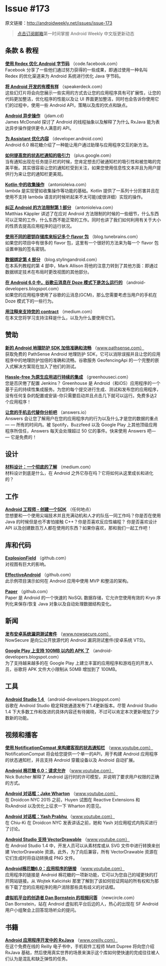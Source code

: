 # Issue #173

>
原文链接：<http://androidweekly.net/issues/issue-173>

> [点击订阅邮箱](http://tinyletter.com/androidweeklycn)第一时间掌握 Android Weekly 中文版更新动态

## 条款 & 教程

**[使用 Redex 优化 Android 字节码](https://code.facebook.com/posts/1480969635539475?refid=8&_ft_=qid.6200742327944805904:mf_story_key.6249203789055394671:eligibleForSeeFirstBumping.1&__tn__=H)**
（code.facebook.com）  
Facebook 分享了一些他们通过努力获得的一些成果，即通过使用一种名叫 Redex 的优化渠道来为 Android 系统进行优化 Java 字节码。

**[将 Android 开发的有模有样](https://speakerdeck.com/rallat/android-development-like-a-pro)**
（speakerdeck.com）  
这些幻灯片将会向您展示一些实用的方式去让您的应用程序具有可扩展性，让您的代码更加整洁，优化程序的性能以及让 UI 界面更加整洁，同时也会告诉你使用它们的过程中，使用一些 Android API，策略以及库的优点和缺点。

**[Android 异步操作](http://jdam.cd/async-android/)**
（jdam.cd）  
James McDonald 探讨了 Android 的线程抽象以及解释了为什么 RxJava 能为表达异步操作提供更令人满意的 API。

**[为 Assistant 优化内容](http://developer.android.com/training/articles/assistant.html)**
（developer.android.com）  
Android 6.0 棉花糖介绍了一种能让用户通过助理与应用程序交互的新方法。

**[如何提高您的状态栏通知的吸引力](https://plus.google.com/+AndroidDevelopers/posts/MK6d4bukpm7)**
（plus.google.com）  
当有通知出现在任务提示栏的时候，您肯定想去打破通知栏的吸引性和被忽略的完美平衡。其实很容易让您的通知栏受到关注，如果您使用信息性文本并且为用户提供行为来让您的通知栏更美观。

**[Kotlin 中的收集操作](http://antonioleiva.com/collection-operations-kotlin/)**
（antonioleiva.com）  
lambda 是实现譬如收集操作等功能的基础。Kotlin 提供了一系列十分厉害并且在使用不支持 lambda 语言的时候听起来不太可能(或很详细）实现的操作。

**[纠正 Android 的方法限制第 1 部分](https://developers.soundcloud.com/blog/congratulations-you-have-a-lot-of-code-remedying-androids-method-limit-part-1)**
（antonioleiva.com）  
Matthias Käppler 讲述了在应对 Android 方法限制的时候的一些细节，什么东西可以正常的工作，什么东西不能正常的工作。同时也讲了我们如何利用有关于大小的性质去提高应用程序的运行状况。

**[使用不同的密钥存储库来标记多个 flavor 包](http://blog.tunebrains.com/2015/10/02/gradle-multi-flavors-signing.html)**
（blog.tunebrains.com）  
如果您的项目中有很多的 flavor 包，这里有一个很好的方法来为每一个 flavor 包设置单独的签名密钥。

**[数据绑定第 4 部分](https://blog.stylingandroid.com/data-binding-part-4/)**
（blog.stylingandroid.com）  
在本系列教程的第 4 部中，Mark Allison 将他的注意力转到了其他方面：即通过数据绑定技术在布局时更改视图的其他部分。

**[在 Android 6.0 中，谷歌云消息在 Doze 模式下是怎么运行的](http://android-developers.blogspot.com/2015/10/how-google-cloud-messaging-handles-doze.html?linkId=17513523)**
（android-developers.blogspot.com）  
如果您的应用程序使用了谷歌的云消息(GCM)，那么您需要考虑当用户的手机在 Doze 模式下的一些行为。

**[用注释来支持您的 contract](https://medium.com/sebs-top-tips/annotations-to-support-your-contracts-609ff259d5df)**
（medium.com）  
在本文您将学习支持注释是什么，以及为什么要使用它们。

## 赞助

**[新的 Android 地理防护 SDK 加倍准确和流畅](http://www.pathsense.com/geofence/)**
（www.pathsense.com）  
获取免费的 PathSense Android 地理防护 SDK，它可以消除误报并且让您的应用程序中的地理防护加倍的准确和流畅。谷歌服务 GeofencingApi 的一个完整的嵌入式解决方案现在加入了他们的测试。

**[Hassle-free 为原生应用进行持续的集成](http://greenhouseci.com/?utm_source=androidweekly)**
（greenhouseci.com）  
您是否厌倦了配置 Jenkins？ Greenhouse 是 Android（和iOS）应用程序的一个基于云的持续性集成服务。为您的每个提交进行生成、测试和发布您的应用程序，没有任何复杂的配置或安装-你只需要启动并且点击几下就可以运行。免费多达2个应用程序！

**[让您的手机去代替你分析吧](https://answers.io/?utm_source=sponsor&utm_medium=androidweekly&utm_campaign=androidweekly_9.13.2015&utm_content=sponsor_link)**
（answers.io）  
Answers 会让您了解用户在您的应用程序内的行为以及什么才是您的数据的重点 — — 所有的时间内。被 Spotify，Buzzfeed 以及 Google Play 上其他顶级应用程序所信任，Answers 每天会处理超过 50 亿的事件。快来使用 Answers 吧— — 它是免费的！

## 设计

**[材料设计：一个彻底的了解](https://medium.com/@protoio/material-design-an-in-depth-look-d4f4055a5ecf)**
（medium.com）  
材料设计到底是什么，在 Android 之外它存在吗？它将如何从这里成长和进化的？

## 工作

**[Android 工程师 - 创建一个SDK](https://pspdfkit.com/jobs/#android)**
（任何地点）  
您想要和一个使用尖端技术并且充满动机和人才的队伍一同工作吗？你是否在使用 Java 的时候但是也不害怕接触 C++？你是否喜欢反应性编程？ 你是否喜欢设计 API 以及创建数百万人都在使用的东西？如果你喜欢，那和我们一起工作吧！

## 库和代码

**[ExplosionField](https://github.com/tyrantgit/ExplosionField)**
（github.com）  
对视图有巨大的影响。

**[EffectiveAndroid](https://github.com/rallat/EffectiveAndroid)**
（github.com）  
此示例项目演示如何在 Android 应用中使用 MVP 和整洁的架构。

**[Paper](https://github.com/pilgr/Paper)**
（github.com）  
Paper 是 Android 的一个快速的 NoSQL 数据存储，它允许您使用有效的 Kryo 序列化来保存/恢复 Java 对象以及自动处理数据结构变化。

## 新闻

**[发布安卓系统漏洞测试套件](https://www.nowsecure.com/blog/2015/09/14/announcing-android-vulnerability-test-suite/)**
（www.nowsecure.com）  
NowSecure 是向公众开放源代的 Android 漏洞测试套件(安卓系统 VTS)。

**[Google Play 上支持 100MB 以内的 APK 了](http://android-developers.blogspot.com/2015/09/support-for-100mb-apks-on-google-play.html)**
（android-developers.blogspot.com）  
为了支持越来越多的在 Google Play 上建立丰富的应用程序和游戏在的开发人员，谷歌将 APK 文件大小限制从 50MB 增加到了 100MB。

## 工具

**[Android Studio 1.4 ](http://android-developers.blogspot.com/2015/09/android-studio-14.html)**
（android-developers.blogspot.com）  
谷歌在 Android Studio 稳定释放通道发布了1.4更新版本。尽管 Android Studio 1.4 下大多数工作和改进的具体内容还有待揭晓，不过可以肯定本次更新增加了少数新的功能。

## 视频和播客

**[使用 NotificationCompat 来构建客观的状态通知栏](https://www.youtube.com/watch?v=-iog_fmm6mE&linkId=17516958)**
（www.youtube.com）  
NotificationCompat 将会给您提供一个单一的API，用于构建 Android 应用程序的状态通知栏，并且支持 Android 穿戴设备以及 Android 自动扩展。

**[Android 棉花糖 6.0：请求允许](https://www.youtube.com/watch?v=iZqDdvhTZj0&feature=youtu.be)**
（www.youtube.com）  
Nick Butcher 解释了 Android 运行时的许可模型，并说明了要求用户权限的正确的方式。

**[Android 对话框：Jake Wharton](https://www.youtube.com/watch?v=qGM04LcSCmo&feature=youtu.be)**
（www.youtube.com）  
在 Droidcon NYC 2015 之前，Huyen 试图在 Reactive Extensions 和 RxAndroid 以及优化上征求一下 Wharton 的意见。

**[Android 对话框：Yash Prabhu ](https://www.youtube.com/watch?v=ADIpLtGI5YY&feature=youtu.be)**
（www.youtube.com）  
在 Chiu-Ki 在 Droidcon NYC 发表讲话之前，她和 Yash 对应用程式内购买进行了讨论。

**[Android Studio 支持 VectorDrawable](https://www.youtube.com/watch?v=8e3I-PYJNHg)**
（www.youtube.com）  
在 Android Studio 1.4 中，开发人员可以从素材库或从 SVG 文件中进行转换来创建 VectorDrawable 资源。此外，为了向后兼容，所有 VectorDrawable 资源在它们生成时将自动转换成 PNG 文件。

**[Android棉花糖6.0：应用程序的链接](https://www.youtube.com/watch?v=LQoohRwojmw)**
（www.youtube.com）  
应用程序的链接是 Android 棉花糖的一项新功能，它可以为您自己的域更快的打开网站链接。从 Wojtek Kaliciński 那里了解到了该如何验证网站的所有权和为那些下载了您的应用程序的用户消除那些具有歧义的对话框。

**[虚拟机平台的创造者 Dan Bornstein 的视频问答](https://newcircle.com/s/post/1765/2015/09/25/q-and-a-with-dan-bornstein-the-creator-of-dalvik-video)**
（newcircle.com）  
Dan Bornstein，站在 Android 虚拟机平台后边的人，热心的出现在 SF Android 用户小组聚会上回答现场听众的提问。

## 书籍

**[ Android 应用程序开发中的 RxJava](http://www.oreilly.com/programming/free/rxjava-for-android-app-development.csp)**
（www.oreilly.com）  
在这个免费在线的 Reilly 电子书中，手机软件工程师 Matt Dupree 将向您介绍 RxJava 基础，然后使用真实世界的场景来演示这个库如何使快速的完成往往被人们认为是混乱和缺乏弹性的任务。
